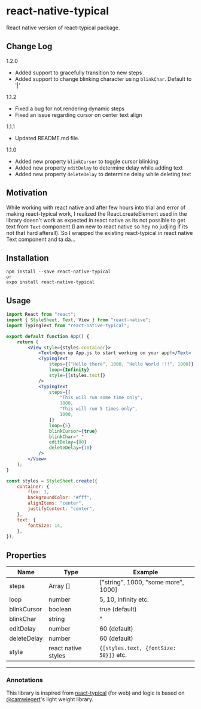 # react-native-typical

React native version of react-typical package.

## Change Log
1.2.0
- Added support to gracefully transition to new steps
- Added support to change blinking character using `blinkChar`. Default to '|'

1.1.2
- Fixed a bug for not rendering dynamic steps
- Fixed an issue regarding cursor on center text align

1.1.1
- Updated README.md file.

1.1.0
- Added new property `blinkCursor` to toggle cursor blinking
- Added new property `editDelay` to determine delay while adding text
- Added new property `deleteDelay` to determine delay while deleting text


## Motivation

While working with react native and after few hours into trial and error of making react-typical work, I realized the React.createElement used in the library doesn't work as expected in react native as its not possible to get text from `Text` component (I am new to react native so hey no judjing if its not that hard afterall).
So I wrapped the existing react-typical in react native Text component and ta da...

## Installation

```
npm install --save react-native-typical
or
expo install react-native-typical
```

## Usage

```jsx
import React from "react";
import { StyleSheet, Text, View } from "react-native";
import TypingText from "react-native-typical";

export default function App() {
	return (
		<View style={styles.container}>
			<Text>Open up App.js to start working on your app!</Text>
			<TypingText
				steps={["Hello there", 1000, "Hello World !!!", 1000]}
				loop={Infinity}
				style={[styles.text]}
			/>
			<TypingText
				steps={[
					"This will run some time only",
					1000,
					"This will run 5 times only",
					1000,
				]}
				loop={5}
				blinkCursor={true}
				blinkChar="_"
				editDelay={80}
				deleteDelay={10}
			/>
		</View>
	);
}

const styles = StyleSheet.create({
	container: {
		flex: 1,
		backgroundColor: "#fff",
		alignItems: "center",
		justifyContent: "center",
	},
	text: {
		fontSize: 14,
	},
});
```

## Properties

| Name        | Type                | Example                                |
|-------------|---------------------|----------------------------------------|
| steps       | Array []            | ["string", 1000, "some more", 1000]    |
| loop        | number              | 5, 10, Infinity etc.                   |
| blinkCursor | boolean             | true (default)                         |
| blinkChar   | string              | "|" (default)                          |
| editDelay   | number              | 60 (default)                           |
| deleteDelay | number              | 60 (default)                           |
| style       | react native styles | `{[styles.text, {fontSize: 50}]}` etc. |

---

### Annotations

This library is inspired from [react-typical](https://github.com/catalinmiron/react-typical) (for web) and logic is based on [@camwiegert](https://github.com/camwiegert/typical)'s light weight library.
